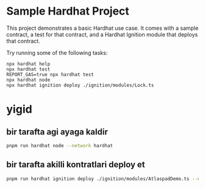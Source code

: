 # Sample Hardhat Project

This project demonstrates a basic Hardhat use case. It comes with a sample contract, a test for that contract, and a Hardhat Ignition module that deploys that contract.

Try running some of the following tasks:

```shell
npx hardhat help
npx hardhat test
REPORT_GAS=true npx hardhat test
npx hardhat node
npx hardhat ignition deploy ./ignition/modules/Lock.ts
```

# yigid

## bir tarafta agi ayaga kaldir

```bash
pnpm run hardhat node --network hardhat
```

## bir tarafta akilli kontratlari deploy et

```bash
pnpm run hardhat ignition deploy ./ignition/modules/AtlaspadDemo.ts --network localhost
```
